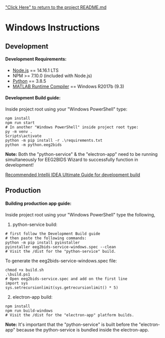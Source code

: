 ["Click Here" to return to the project README.md](../../README.md)

# Windows Instructions

## Development

#### Development Requirements:

 * [Node.js](https://nodejs.org/en/download/current) == 14.16.1 LTS
 * NPM >= 7.10.0 (included with Node.js)
 * [Python](https://www.python.org/downloads/) == 3.8.5
 * [MATLAB Runtime Compiler](https://www.mathworks.com/products/compiler/matlab-runtime.html) == Windows R2017b (9.3)

#### Development Build guide:

Inside project root using your "Windows PowerShell" type:
```
npm install
npm run start
# In another "Windows PowerShell" inside project root type:
py -m venv .
Scripts\activate
python -m pip install -r .\requirements.txt
python -m python.eeg2bids
```

**Note:** Both the "python-service" & the "electron-app" need to be running simultaneously for EEG2BIDS Wizard to successfully function in development!

[Recommended Intellij IDEA Ultimate Guide for development build](intellij/README.md)

## Production

#### Building production app guide:

Inside project root using your "Windows PowerShell" type the following,

1) python-service build:
```
# first follow the Development Build guide
# then paste the following commands:
python -m pip install pyinstaller
pyinstaller eeg2bids-service-windows.spec --clean
# Visit the /dist for the "python-service" build.
```
To generate the eeg2bids-service-windows.spec file:
```
chmod +x build.sh
.\build.ps1
# Open eeg2bids-service.spec and add on the first line
import sys
sys.setrecursionlimit(sys.getrecursionlimit() * 5)
```

2) electron-app build:
```
npm install
npm run build-windows
# Visit the /dist for the "electron-app" platform builds.
```

**Note:** It's important that the "python-service" is built before the "electron-app" because the python-service is bundled inside the electron-app.
